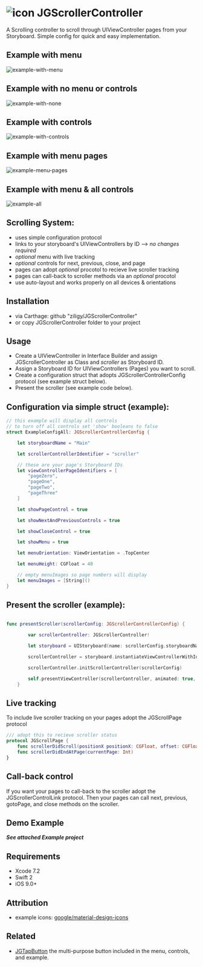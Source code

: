 # ![icon](https://raw.githubusercontent.com/ziligy/JGScrollerController/master/gifs/jGScrollerController-github.png "icon") JGScrollerController

A Scrolling controller to scroll through UIViewController pages from your Storyboard. Simple config for quick and easy implementation.

## Example with menu
<img src="https://raw.githubusercontent.com/ziligy/JGScrollerController/master/gifs/example-with-menu.gif" alt="example-with-menu"/>

## Example with no menu or controls
<img src="https://raw.githubusercontent.com/ziligy/JGScrollerController/master/gifs/example-with-none.gif" alt="example-with-none"/>

## Example with controls
<img src="https://raw.githubusercontent.com/ziligy/JGScrollerController/master/gifs/example-with-controls.gif" alt="example-with-controls"/>

## Example with menu pages
<img src="https://raw.githubusercontent.com/ziligy/JGScrollerController/master/gifs/example-menu-pages.gif" alt="example-menu-pages"/>

## Example with menu & all controls
<img src="https://raw.githubusercontent.com/ziligy/JGScrollerController/master/gifs/example-all.gif" alt="example-all"/>

## Scrolling System:
* uses simple configuration protocol
* links to your storyboard's UIViewControllers by ID --> *no changes required*
* *optional* menu with live tracking
* *optional* controls for next, previous, close, and page
* pages can adopt *optional* procotol to recieve live scroller tracking
* pages can call-back to scroller methods via an *optional* procotol
* use auto-layout and works properly on all devices & orientations


## Installation
* via Carthage: github "ziligy/JGScrollerController"
* or copy JGScrollerController folder to your project

## Usage
* Create a UIViewController in Interface Builder and assign JGScrollerController as Class and *scroller* as Storyboard ID.
* Assign a Storyboard ID for UIViewControllers (Pages) you want to scroll.
* Create a configuration struct that adopts JGScrollerControllerConfig protocol (see example struct below).
* Present the scroller (see example code below).

## Configuration via simple struct (example):
```swift
// this example will display all controls
// to turn off all controls set 'show' booleans to false
struct ExampleConfigAll: JGScrollerControllerConfig {

    let storyboardName = "Main"

    let scrollerControllerIdentifier = "scroller"

    // these are your page's Storyboard IDs
    let viewControllerPageIdentifiers = [
        "pageZero",
        "pageOne",
        "pageTwo",
        "pageThree"
    ]

    let showPageControl = true

    let showNextAndPreviousControls = true

    let showCloseControl = true

    let showMenu = true

    let menuOrientation: ViewOrientation = .TopCenter

    let menuHeight: CGFloat = 40

    // empty menuImages so page numbers will display
    let menuImages = [String]()
}
```

## Present the scroller (example):
```swift

func presentScroller(scrollerConfig: JGScrollerControllerConfig) {

        var scrollerController: JGScrollerController!

        let storyboard = UIStoryboard(name: scrollerConfig.storyboardName, bundle: nil)

        scrollerController = storyboard.instantiateViewControllerWithIdentifier(scrollerConfig.scrollerControllerIdentifier) as! JGScrollerController

        scrollerController.initScrollerController(scrollerConfig)

        self.presentViewController(scrollerController, animated: true, completion: nil)
    }
```

## Live tracking
To include live scroller tracking on your pages adopt the JGScrollPage protocol
```swift
/// adopt this to recieve scroller status
protocol JGScrollPage {
    func scrollerDidScroll(positionX positionX: CGFloat, offset: CGFloat)
    func scrollerDidEndAtPage(currentPage: Int)
}
```
## Call-back control
If you want your pages to call-back to the scroller adopt the JGScrollerControlLink protocol. Then your pages can call next, previous, gotoPage, and close methods on the scroller.


## Demo Example
***See attached Example project***

## Requirements
* Xcode 7.2
* Swift 2
* iOS 9.0+

## Attribution
* example icons: [google/material-design-icons](https://github.com/google/material-design-icons)

## Related
* [JGTapButton](https://github.com/ziligy/JGTapButton) the multi-purpose button included in the menu, controls, and example.

